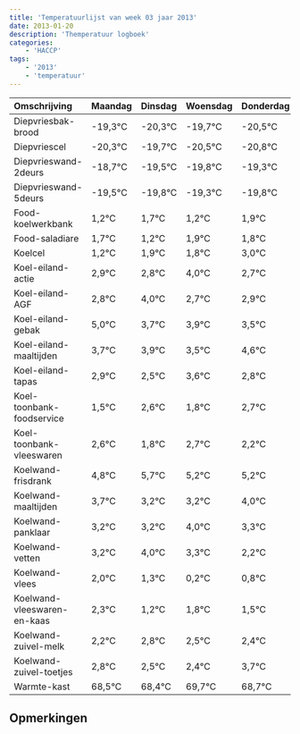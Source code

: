 ```yaml
---
title: 'Temperatuurlijst van week 03 jaar 2013'
date: 2013-01-20
description: 'Themperatuur logboek'
categories:
    - 'HACCP'
tags:
    - '2013'
    - 'temperatuur'
---
```

|Omschrijving|Maandag|Dinsdag|Woensdag|Donderdag|Vrijdag|Zaterdag|Zondag|
|:---|:---|:---|:---|:---|:---|:---|:---|
|Diepvriesbak-brood|-19,3°C|-20,3°C|-19,7°C|-20,5°C|-20,8°C|-20,3°C|-20,8°C|
|Diepvriescel|-20,3°C|-19,7°C|-20,5°C|-20,8°C|-20,3°C|-20,8°C|-20,1°C|
|Diepvrieswand-2deurs|-18,7°C|-19,5°C|-19,8°C|-19,3°C|-19,8°C|-19,1°C|-19,2°C|
|Diepvrieswand-5deurs|-19,5°C|-19,8°C|-19,3°C|-19,8°C|-19,1°C|-19,2°C|-18,0°C|
|Food-koelwerkbank|1,2°C|1,7°C|1,2°C|1,9°C|1,8°C|3,0°C|1,7°C|
|Food-saladiare|1,7°C|1,2°C|1,9°C|1,8°C|3,0°C|1,7°C|1,9°C|
|Koelcel|1,2°C|1,9°C|1,8°C|3,0°C|1,7°C|1,9°C|1,5°C|
|Koel-eiland-actie|2,9°C|2,8°C|4,0°C|2,7°C|2,9°C|2,5°C|3,6°C|
|Koel-eiland-AGF|2,8°C|4,0°C|2,7°C|2,9°C|2,5°C|3,6°C|2,8°C|
|Koel-eiland-gebak|5,0°C|3,7°C|3,9°C|3,5°C|4,6°C|3,8°C|4,7°C|
|Koel-eiland-maaltijden|3,7°C|3,9°C|3,5°C|4,6°C|3,8°C|4,7°C|4,2°C|
|Koel-eiland-tapas|2,9°C|2,5°C|3,6°C|2,8°C|3,7°C|3,2°C|3,2°C|
|Koel-toonbank-foodservice|1,5°C|2,6°C|1,8°C|2,7°C|2,2°C|2,2°C|3,0°C|
|Koel-toonbank-vleeswaren|2,6°C|1,8°C|2,7°C|2,2°C|2,2°C|3,0°C|2,3°C|
|Koelwand-frisdrank|4,8°C|5,7°C|5,2°C|5,2°C|6,0°C|5,3°C|4,2°C|
|Koelwand-maaltijden|3,7°C|3,2°C|3,2°C|4,0°C|3,3°C|2,2°C|2,8°C|
|Koelwand-panklaar|3,2°C|3,2°C|4,0°C|3,3°C|2,2°C|2,8°C|2,5°C|
|Koelwand-vetten|3,2°C|4,0°C|3,3°C|2,2°C|2,8°C|2,5°C|2,4°C|
|Koelwand-vlees|2,0°C|1,3°C|0,2°C|0,8°C|0,5°C|0,4°C|1,7°C|
|Koelwand-vleeswaren-en-kaas|2,3°C|1,2°C|1,8°C|1,5°C|1,4°C|2,7°C|1,7°C|
|Koelwand-zuivel-melk|2,2°C|2,8°C|2,5°C|2,4°C|3,7°C|2,7°C|3,6°C|
|Koelwand-zuivel-toetjes|2,8°C|2,5°C|2,4°C|3,7°C|2,7°C|3,6°C|2,2°C|
|Warmte-kast|68,5°C|68,4°C|69,7°C|68,7°C|69,6°C|68,2°C|68,6°C|

## Opmerkingen


